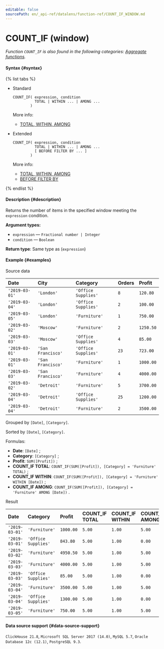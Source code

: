 ```yaml
---
editable: false
sourcePath: en/_api-ref/datalens/function-ref/COUNT_IF_WINDOW.md
---
```


# COUNT_IF (window)

_Function `COUNT_IF` is also found in the following categories: [Aggregate functions](COUNT_IF.md)._

#### Syntax {#syntax}

{% list tabs %}

- Standard

  ```
  COUNT_IF( expression, condition
            TOTAL | WITHIN ... | AMONG ...
          )
  ```

  More info:
  - [TOTAL, WITHIN, AMONG](window-functions.md#syntax-grouping)

- Extended

  ```
  COUNT_IF( expression, condition
            TOTAL | WITHIN ... | AMONG ...
            [ BEFORE FILTER BY ... ]
          )
  ```

  More info:
  - [TOTAL, WITHIN, AMONG](window-functions.md#syntax-grouping)
  - [BEFORE FILTER BY](window-functions.md#syntax-before-filter-by)

{% endlist %}

#### Description {#description}
Returns the number of items in the specified window meeting the `expression` condition.

**Argument types:**
- `expression` — `Fractional number | Integer`
- `condition` — `Boolean`


**Return type**: Same type as (`expression`)

#### Example {#examples}




Source data

| **Date**       | **City**          | **Category**        | **Orders**   | **Profit**   |
|:---------------|:------------------|:--------------------|:-------------|:-------------|
| `'2019-03-01'` | `'London'`        | `'Office Supplies'` | `8`          | `120.80`     |
| `'2019-03-04'` | `'London'`        | `'Office Supplies'` | `2`          | `100.00`     |
| `'2019-03-05'` | `'London'`        | `'Furniture'`       | `1`          | `750.00`     |
| `'2019-03-02'` | `'Moscow'`        | `'Furniture'`       | `2`          | `1250.50`    |
| `'2019-03-03'` | `'Moscow'`        | `'Office Supplies'` | `4`          | `85.00`      |
| `'2019-03-01'` | `'San Francisco'` | `'Office Supplies'` | `23`         | `723.00`     |
| `'2019-03-01'` | `'San Francisco'` | `'Furniture'`       | `1`          | `1000.00`    |
| `'2019-03-03'` | `'San Francisco'` | `'Furniture'`       | `4`          | `4000.00`    |
| `'2019-03-02'` | `'Detroit'`       | `'Furniture'`       | `5`          | `3700.00`    |
| `'2019-03-04'` | `'Detroit'`       | `'Office Supplies'` | `25`         | `1200.00`    |
| `'2019-03-04'` | `'Detroit'`       | `'Furniture'`       | `2`          | `3500.00`    |

Grouped by `[Date]`, `[Category]`.

Sorted by `[Date]`, `[Category]`.

Formulas:

- **Date**: `[Date]` ;
- **Category**: `[Category]` ;
- **Profit**: `SUM([Profit])` ;
- **COUNT_IF TOTAL**: `COUNT_IF(SUM([Profit]), [Category] = 'Furniture' TOTAL)` ;
- **COUNT_IF WITHIN**: `COUNT_IF(SUM([Profit]), [Category] = 'Furniture' WITHIN [Date])` ;
- **COUNT_IF AMONG**: `COUNT_IF(SUM([Profit]), [Category] = 'Furniture' AMONG [Date])` .


Result

| **Date**       | **Category**        | **Profit**   | **COUNT_IF TOTAL**   | **COUNT_IF WITHIN**   | **COUNT_IF AMONG**   |
|:---------------|:--------------------|:-------------|:---------------------|:----------------------|:---------------------|
| `'2019-03-01'` | `'Furniture'`       | `1000.00`    | `5.00`               | `1.00`                | `5.00`               |
| `'2019-03-01'` | `'Office Supplies'` | `843.80`     | `5.00`               | `1.00`                | `0.00`               |
| `'2019-03-02'` | `'Furniture'`       | `4950.50`    | `5.00`               | `1.00`                | `5.00`               |
| `'2019-03-03'` | `'Furniture'`       | `4000.00`    | `5.00`               | `1.00`                | `5.00`               |
| `'2019-03-03'` | `'Office Supplies'` | `85.00`      | `5.00`               | `1.00`                | `0.00`               |
| `'2019-03-04'` | `'Furniture'`       | `3500.00`    | `5.00`               | `1.00`                | `5.00`               |
| `'2019-03-04'` | `'Office Supplies'` | `1300.00`    | `5.00`               | `1.00`                | `0.00`               |
| `'2019-03-05'` | `'Furniture'`       | `750.00`     | `5.00`               | `1.00`                | `5.00`               |




#### Data source support {#data-source-support}

`ClickHouse 21.8`, `Microsoft SQL Server 2017 (14.0)`, `MySQL 5.7`, `Oracle Database 12c (12.1)`, `PostgreSQL 9.3`.
